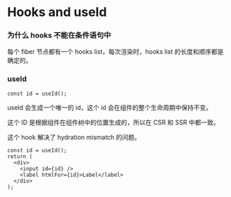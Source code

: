 # Hooks and useId

### 为什么 hooks 不能在条件语句中

每个 fiber 节点都有一个 hooks list，每次渲染时，hooks list 的长度和顺序都是确定的。

### useId

```TSX
const id = useId();
```

useId 会生成一个唯一的 id，这个 id 会在组件的整个生命周期中保持不变。

这个 ID 是根据组件在组件树中的位置生成的，所以在 CSR 和 SSR 中都一致。

这个 hook 解决了 hydration mismatch 的问题。

```TSX
const id = useId();
return (
  <div>
    <input id={id} />
    <label htmlFor={id}>Label</label>
  </div>
);
```
